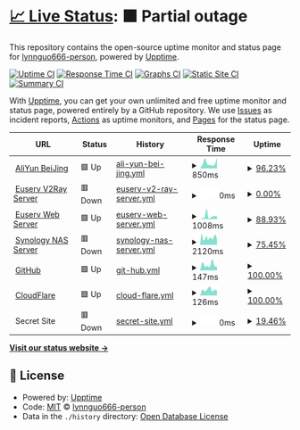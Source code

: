 # [📈 Live Status](https://s.lynnguo666.site): <!--live status--> **🟧 Partial outage**

This repository contains the open-source uptime monitor and status page for [lynnguo666-person](https://s.lynnguo666.site), powered by [Upptime](https://github.com/upptime/upptime).

[![Uptime CI](https://github.com/lynnguo666-person/serverceshi/workflows/Uptime%20CI/badge.svg)](https://github.com/upptime/upptime/actions?query=workflow%3A%22Uptime+CI%22)
[![Response Time CI](https://github.com/lynnguo666-person/serverceshi/workflows/Response%20Time%20CI/badge.svg)](https://github.com/upptime/upptime/actions?query=workflow%3A%22Response+Time+CI%22)
[![Graphs CI](https://github.com/lynnguo666-person/serverceshi/workflows/Graphs%20CI/badge.svg)](https://github.com/upptime/upptime/actions?query=workflow%3A%22Graphs+CI%22)
[![Static Site CI](https://github.com/lynnguo666-person/serverceshi/workflows/Static%20Site%20CI/badge.svg)](https://github.com/upptime/upptime/actions?query=workflow%3A%22Static+Site+CI%22)
[![Summary CI](https://github.com/lynnguo666-person/serverceshi/workflows/Summary%20CI/badge.svg)](https://github.com/upptime/upptime/actions?query=workflow%3A%22Summary+CI%22)

With [Upptime](https://upptime.js.org), you can get your own unlimited and free uptime monitor and status page, powered entirely by a GitHub repository. We use [Issues](https://github.com/lynnguo666-person/serverceshi/issues) as incident reports, [Actions](https://github.com/lynnguo666-person/serverceshi/actions) as uptime monitors, and [Pages](https://s.lynnguo666.site) for the status page.

<!--start: status pages-->
<!-- This summary is generated by Upptime (https://github.com/upptime/upptime) -->
<!-- Do not edit this manually, your changes will be overwritten -->
<!-- prettier-ignore -->
| URL | Status | History | Response Time | Uptime |
| --- | ------ | ------- | ------------- | ------ |
| <img alt="" src="https://favicons.githubusercontent.com/182.92.195.102" height="13"> [AliYun BeiJing](http://182.92.195.102) | 🟩 Up | [ali-yun-bei-jing.yml](https://github.com/lynnguo666-personal/serverceshi/commits/master/history/ali-yun-bei-jing.yml) | <details><summary><img alt="Response time graph" src="./graphs/ali-yun-bei-jing/response-time-week.png" height="20"> 850ms</summary><br><a href="https://s.lynnguo666.site/history/ali-yun-bei-jing"><img alt="Response time 850" src="https://img.shields.io/endpoint?url=https%3A%2F%2Fraw.githubusercontent.com%2Flynnguo666-personal%2Fserverceshi%2Fmaster%2Fapi%2Fali-yun-bei-jing%2Fresponse-time.json"></a><br><a href="https://s.lynnguo666.site/history/ali-yun-bei-jing"><img alt="24-hour response time 1625" src="https://img.shields.io/endpoint?url=https%3A%2F%2Fraw.githubusercontent.com%2Flynnguo666-personal%2Fserverceshi%2Fmaster%2Fapi%2Fali-yun-bei-jing%2Fresponse-time-day.json"></a><br><a href="https://s.lynnguo666.site/history/ali-yun-bei-jing"><img alt="7-day response time 850" src="https://img.shields.io/endpoint?url=https%3A%2F%2Fraw.githubusercontent.com%2Flynnguo666-personal%2Fserverceshi%2Fmaster%2Fapi%2Fali-yun-bei-jing%2Fresponse-time-week.json"></a><br><a href="https://s.lynnguo666.site/history/ali-yun-bei-jing"><img alt="30-day response time 850" src="https://img.shields.io/endpoint?url=https%3A%2F%2Fraw.githubusercontent.com%2Flynnguo666-personal%2Fserverceshi%2Fmaster%2Fapi%2Fali-yun-bei-jing%2Fresponse-time-month.json"></a><br><a href="https://s.lynnguo666.site/history/ali-yun-bei-jing"><img alt="1-year response time 850" src="https://img.shields.io/endpoint?url=https%3A%2F%2Fraw.githubusercontent.com%2Flynnguo666-personal%2Fserverceshi%2Fmaster%2Fapi%2Fali-yun-bei-jing%2Fresponse-time-year.json"></a></details> | <details><summary><a href="https://s.lynnguo666.site/history/ali-yun-bei-jing">96.23%</a></summary><a href="https://s.lynnguo666.site/history/ali-yun-bei-jing"><img alt="All-time uptime 96.23%" src="https://img.shields.io/endpoint?url=https%3A%2F%2Fraw.githubusercontent.com%2Flynnguo666-personal%2Fserverceshi%2Fmaster%2Fapi%2Fali-yun-bei-jing%2Fuptime.json"></a><br><a href="https://s.lynnguo666.site/history/ali-yun-bei-jing"><img alt="24-hour uptime 100.00%" src="https://img.shields.io/endpoint?url=https%3A%2F%2Fraw.githubusercontent.com%2Flynnguo666-personal%2Fserverceshi%2Fmaster%2Fapi%2Fali-yun-bei-jing%2Fuptime-day.json"></a><br><a href="https://s.lynnguo666.site/history/ali-yun-bei-jing"><img alt="7-day uptime 96.23%" src="https://img.shields.io/endpoint?url=https%3A%2F%2Fraw.githubusercontent.com%2Flynnguo666-personal%2Fserverceshi%2Fmaster%2Fapi%2Fali-yun-bei-jing%2Fuptime-week.json"></a><br><a href="https://s.lynnguo666.site/history/ali-yun-bei-jing"><img alt="30-day uptime 96.23%" src="https://img.shields.io/endpoint?url=https%3A%2F%2Fraw.githubusercontent.com%2Flynnguo666-personal%2Fserverceshi%2Fmaster%2Fapi%2Fali-yun-bei-jing%2Fuptime-month.json"></a><br><a href="https://s.lynnguo666.site/history/ali-yun-bei-jing"><img alt="1-year uptime 96.23%" src="https://img.shields.io/endpoint?url=https%3A%2F%2Fraw.githubusercontent.com%2Flynnguo666-personal%2Fserverceshi%2Fmaster%2Fapi%2Fali-yun-bei-jing%2Fuptime-year.json"></a></details>
| <img alt="" src="https://favicons.githubusercontent.com/eu01.apilg6.ml" height="13"> [Euserv V2Ray Server](https://eu01.apilg6.ml) | 🟥 Down | [euserv-v2-ray-server.yml](https://github.com/lynnguo666-personal/serverceshi/commits/master/history/euserv-v2-ray-server.yml) | <details><summary><img alt="Response time graph" src="./graphs/euserv-v2-ray-server/response-time-week.png" height="20"> 0ms</summary><br><a href="https://s.lynnguo666.site/history/euserv-v2-ray-server"><img alt="Response time 0" src="https://img.shields.io/endpoint?url=https%3A%2F%2Fraw.githubusercontent.com%2Flynnguo666-personal%2Fserverceshi%2Fmaster%2Fapi%2Feuserv-v2-ray-server%2Fresponse-time.json"></a><br><a href="https://s.lynnguo666.site/history/euserv-v2-ray-server"><img alt="24-hour response time 0" src="https://img.shields.io/endpoint?url=https%3A%2F%2Fraw.githubusercontent.com%2Flynnguo666-personal%2Fserverceshi%2Fmaster%2Fapi%2Feuserv-v2-ray-server%2Fresponse-time-day.json"></a><br><a href="https://s.lynnguo666.site/history/euserv-v2-ray-server"><img alt="7-day response time 0" src="https://img.shields.io/endpoint?url=https%3A%2F%2Fraw.githubusercontent.com%2Flynnguo666-personal%2Fserverceshi%2Fmaster%2Fapi%2Feuserv-v2-ray-server%2Fresponse-time-week.json"></a><br><a href="https://s.lynnguo666.site/history/euserv-v2-ray-server"><img alt="30-day response time 0" src="https://img.shields.io/endpoint?url=https%3A%2F%2Fraw.githubusercontent.com%2Flynnguo666-personal%2Fserverceshi%2Fmaster%2Fapi%2Feuserv-v2-ray-server%2Fresponse-time-month.json"></a><br><a href="https://s.lynnguo666.site/history/euserv-v2-ray-server"><img alt="1-year response time 0" src="https://img.shields.io/endpoint?url=https%3A%2F%2Fraw.githubusercontent.com%2Flynnguo666-personal%2Fserverceshi%2Fmaster%2Fapi%2Feuserv-v2-ray-server%2Fresponse-time-year.json"></a></details> | <details><summary><a href="https://s.lynnguo666.site/history/euserv-v2-ray-server">0.00%</a></summary><a href="https://s.lynnguo666.site/history/euserv-v2-ray-server"><img alt="All-time uptime 0.00%" src="https://img.shields.io/endpoint?url=https%3A%2F%2Fraw.githubusercontent.com%2Flynnguo666-personal%2Fserverceshi%2Fmaster%2Fapi%2Feuserv-v2-ray-server%2Fuptime.json"></a><br><a href="https://s.lynnguo666.site/history/euserv-v2-ray-server"><img alt="24-hour uptime 0.00%" src="https://img.shields.io/endpoint?url=https%3A%2F%2Fraw.githubusercontent.com%2Flynnguo666-personal%2Fserverceshi%2Fmaster%2Fapi%2Feuserv-v2-ray-server%2Fuptime-day.json"></a><br><a href="https://s.lynnguo666.site/history/euserv-v2-ray-server"><img alt="7-day uptime 0.00%" src="https://img.shields.io/endpoint?url=https%3A%2F%2Fraw.githubusercontent.com%2Flynnguo666-personal%2Fserverceshi%2Fmaster%2Fapi%2Feuserv-v2-ray-server%2Fuptime-week.json"></a><br><a href="https://s.lynnguo666.site/history/euserv-v2-ray-server"><img alt="30-day uptime 0.00%" src="https://img.shields.io/endpoint?url=https%3A%2F%2Fraw.githubusercontent.com%2Flynnguo666-personal%2Fserverceshi%2Fmaster%2Fapi%2Feuserv-v2-ray-server%2Fuptime-month.json"></a><br><a href="https://s.lynnguo666.site/history/euserv-v2-ray-server"><img alt="1-year uptime 0.00%" src="https://img.shields.io/endpoint?url=https%3A%2F%2Fraw.githubusercontent.com%2Flynnguo666-personal%2Fserverceshi%2Fmaster%2Fapi%2Feuserv-v2-ray-server%2Fuptime-year.json"></a></details>
| <img alt="" src="https://favicons.githubusercontent.com/eu301920cf.apilg6.ml" height="13"> [Euserv Web Server](https://eu301920cf.apilg6.ml) | 🟩 Up | [euserv-web-server.yml](https://github.com/lynnguo666-personal/serverceshi/commits/master/history/euserv-web-server.yml) | <details><summary><img alt="Response time graph" src="./graphs/euserv-web-server/response-time-week.png" height="20"> 1008ms</summary><br><a href="https://s.lynnguo666.site/history/euserv-web-server"><img alt="Response time 1008" src="https://img.shields.io/endpoint?url=https%3A%2F%2Fraw.githubusercontent.com%2Flynnguo666-personal%2Fserverceshi%2Fmaster%2Fapi%2Feuserv-web-server%2Fresponse-time.json"></a><br><a href="https://s.lynnguo666.site/history/euserv-web-server"><img alt="24-hour response time 965" src="https://img.shields.io/endpoint?url=https%3A%2F%2Fraw.githubusercontent.com%2Flynnguo666-personal%2Fserverceshi%2Fmaster%2Fapi%2Feuserv-web-server%2Fresponse-time-day.json"></a><br><a href="https://s.lynnguo666.site/history/euserv-web-server"><img alt="7-day response time 1008" src="https://img.shields.io/endpoint?url=https%3A%2F%2Fraw.githubusercontent.com%2Flynnguo666-personal%2Fserverceshi%2Fmaster%2Fapi%2Feuserv-web-server%2Fresponse-time-week.json"></a><br><a href="https://s.lynnguo666.site/history/euserv-web-server"><img alt="30-day response time 1008" src="https://img.shields.io/endpoint?url=https%3A%2F%2Fraw.githubusercontent.com%2Flynnguo666-personal%2Fserverceshi%2Fmaster%2Fapi%2Feuserv-web-server%2Fresponse-time-month.json"></a><br><a href="https://s.lynnguo666.site/history/euserv-web-server"><img alt="1-year response time 1008" src="https://img.shields.io/endpoint?url=https%3A%2F%2Fraw.githubusercontent.com%2Flynnguo666-personal%2Fserverceshi%2Fmaster%2Fapi%2Feuserv-web-server%2Fresponse-time-year.json"></a></details> | <details><summary><a href="https://s.lynnguo666.site/history/euserv-web-server">88.93%</a></summary><a href="https://s.lynnguo666.site/history/euserv-web-server"><img alt="All-time uptime 88.93%" src="https://img.shields.io/endpoint?url=https%3A%2F%2Fraw.githubusercontent.com%2Flynnguo666-personal%2Fserverceshi%2Fmaster%2Fapi%2Feuserv-web-server%2Fuptime.json"></a><br><a href="https://s.lynnguo666.site/history/euserv-web-server"><img alt="24-hour uptime 100.00%" src="https://img.shields.io/endpoint?url=https%3A%2F%2Fraw.githubusercontent.com%2Flynnguo666-personal%2Fserverceshi%2Fmaster%2Fapi%2Feuserv-web-server%2Fuptime-day.json"></a><br><a href="https://s.lynnguo666.site/history/euserv-web-server"><img alt="7-day uptime 88.93%" src="https://img.shields.io/endpoint?url=https%3A%2F%2Fraw.githubusercontent.com%2Flynnguo666-personal%2Fserverceshi%2Fmaster%2Fapi%2Feuserv-web-server%2Fuptime-week.json"></a><br><a href="https://s.lynnguo666.site/history/euserv-web-server"><img alt="30-day uptime 88.93%" src="https://img.shields.io/endpoint?url=https%3A%2F%2Fraw.githubusercontent.com%2Flynnguo666-personal%2Fserverceshi%2Fmaster%2Fapi%2Feuserv-web-server%2Fuptime-month.json"></a><br><a href="https://s.lynnguo666.site/history/euserv-web-server"><img alt="1-year uptime 88.93%" src="https://img.shields.io/endpoint?url=https%3A%2F%2Fraw.githubusercontent.com%2Flynnguo666-personal%2Fserverceshi%2Fmaster%2Fapi%2Feuserv-web-server%2Fuptime-year.json"></a></details>
| <img alt="" src="https://favicons.githubusercontent.com/lynnguo666.site" height="13"> [Synology NAS Server](https://lynnguo666.site) | 🟥 Down | [synology-nas-server.yml](https://github.com/lynnguo666-personal/serverceshi/commits/master/history/synology-nas-server.yml) | <details><summary><img alt="Response time graph" src="./graphs/synology-nas-server/response-time-week.png" height="20"> 2120ms</summary><br><a href="https://s.lynnguo666.site/history/synology-nas-server"><img alt="Response time 2120" src="https://img.shields.io/endpoint?url=https%3A%2F%2Fraw.githubusercontent.com%2Flynnguo666-personal%2Fserverceshi%2Fmaster%2Fapi%2Fsynology-nas-server%2Fresponse-time.json"></a><br><a href="https://s.lynnguo666.site/history/synology-nas-server"><img alt="24-hour response time 2295" src="https://img.shields.io/endpoint?url=https%3A%2F%2Fraw.githubusercontent.com%2Flynnguo666-personal%2Fserverceshi%2Fmaster%2Fapi%2Fsynology-nas-server%2Fresponse-time-day.json"></a><br><a href="https://s.lynnguo666.site/history/synology-nas-server"><img alt="7-day response time 2120" src="https://img.shields.io/endpoint?url=https%3A%2F%2Fraw.githubusercontent.com%2Flynnguo666-personal%2Fserverceshi%2Fmaster%2Fapi%2Fsynology-nas-server%2Fresponse-time-week.json"></a><br><a href="https://s.lynnguo666.site/history/synology-nas-server"><img alt="30-day response time 2120" src="https://img.shields.io/endpoint?url=https%3A%2F%2Fraw.githubusercontent.com%2Flynnguo666-personal%2Fserverceshi%2Fmaster%2Fapi%2Fsynology-nas-server%2Fresponse-time-month.json"></a><br><a href="https://s.lynnguo666.site/history/synology-nas-server"><img alt="1-year response time 2120" src="https://img.shields.io/endpoint?url=https%3A%2F%2Fraw.githubusercontent.com%2Flynnguo666-personal%2Fserverceshi%2Fmaster%2Fapi%2Fsynology-nas-server%2Fresponse-time-year.json"></a></details> | <details><summary><a href="https://s.lynnguo666.site/history/synology-nas-server">75.45%</a></summary><a href="https://s.lynnguo666.site/history/synology-nas-server"><img alt="All-time uptime 75.45%" src="https://img.shields.io/endpoint?url=https%3A%2F%2Fraw.githubusercontent.com%2Flynnguo666-personal%2Fserverceshi%2Fmaster%2Fapi%2Fsynology-nas-server%2Fuptime.json"></a><br><a href="https://s.lynnguo666.site/history/synology-nas-server"><img alt="24-hour uptime 97.26%" src="https://img.shields.io/endpoint?url=https%3A%2F%2Fraw.githubusercontent.com%2Flynnguo666-personal%2Fserverceshi%2Fmaster%2Fapi%2Fsynology-nas-server%2Fuptime-day.json"></a><br><a href="https://s.lynnguo666.site/history/synology-nas-server"><img alt="7-day uptime 75.45%" src="https://img.shields.io/endpoint?url=https%3A%2F%2Fraw.githubusercontent.com%2Flynnguo666-personal%2Fserverceshi%2Fmaster%2Fapi%2Fsynology-nas-server%2Fuptime-week.json"></a><br><a href="https://s.lynnguo666.site/history/synology-nas-server"><img alt="30-day uptime 75.45%" src="https://img.shields.io/endpoint?url=https%3A%2F%2Fraw.githubusercontent.com%2Flynnguo666-personal%2Fserverceshi%2Fmaster%2Fapi%2Fsynology-nas-server%2Fuptime-month.json"></a><br><a href="https://s.lynnguo666.site/history/synology-nas-server"><img alt="1-year uptime 75.45%" src="https://img.shields.io/endpoint?url=https%3A%2F%2Fraw.githubusercontent.com%2Flynnguo666-personal%2Fserverceshi%2Fmaster%2Fapi%2Fsynology-nas-server%2Fuptime-year.json"></a></details>
| <img alt="" src="https://favicons.githubusercontent.com/github.com" height="13"> [GitHub](https://github.com) | 🟩 Up | [git-hub.yml](https://github.com/lynnguo666-personal/serverceshi/commits/master/history/git-hub.yml) | <details><summary><img alt="Response time graph" src="./graphs/git-hub/response-time-week.png" height="20"> 147ms</summary><br><a href="https://s.lynnguo666.site/history/git-hub"><img alt="Response time 147" src="https://img.shields.io/endpoint?url=https%3A%2F%2Fraw.githubusercontent.com%2Flynnguo666-personal%2Fserverceshi%2Fmaster%2Fapi%2Fgit-hub%2Fresponse-time.json"></a><br><a href="https://s.lynnguo666.site/history/git-hub"><img alt="24-hour response time 93" src="https://img.shields.io/endpoint?url=https%3A%2F%2Fraw.githubusercontent.com%2Flynnguo666-personal%2Fserverceshi%2Fmaster%2Fapi%2Fgit-hub%2Fresponse-time-day.json"></a><br><a href="https://s.lynnguo666.site/history/git-hub"><img alt="7-day response time 147" src="https://img.shields.io/endpoint?url=https%3A%2F%2Fraw.githubusercontent.com%2Flynnguo666-personal%2Fserverceshi%2Fmaster%2Fapi%2Fgit-hub%2Fresponse-time-week.json"></a><br><a href="https://s.lynnguo666.site/history/git-hub"><img alt="30-day response time 147" src="https://img.shields.io/endpoint?url=https%3A%2F%2Fraw.githubusercontent.com%2Flynnguo666-personal%2Fserverceshi%2Fmaster%2Fapi%2Fgit-hub%2Fresponse-time-month.json"></a><br><a href="https://s.lynnguo666.site/history/git-hub"><img alt="1-year response time 147" src="https://img.shields.io/endpoint?url=https%3A%2F%2Fraw.githubusercontent.com%2Flynnguo666-personal%2Fserverceshi%2Fmaster%2Fapi%2Fgit-hub%2Fresponse-time-year.json"></a></details> | <details><summary><a href="https://s.lynnguo666.site/history/git-hub">100.00%</a></summary><a href="https://s.lynnguo666.site/history/git-hub"><img alt="All-time uptime 100.00%" src="https://img.shields.io/endpoint?url=https%3A%2F%2Fraw.githubusercontent.com%2Flynnguo666-personal%2Fserverceshi%2Fmaster%2Fapi%2Fgit-hub%2Fuptime.json"></a><br><a href="https://s.lynnguo666.site/history/git-hub"><img alt="24-hour uptime 100.00%" src="https://img.shields.io/endpoint?url=https%3A%2F%2Fraw.githubusercontent.com%2Flynnguo666-personal%2Fserverceshi%2Fmaster%2Fapi%2Fgit-hub%2Fuptime-day.json"></a><br><a href="https://s.lynnguo666.site/history/git-hub"><img alt="7-day uptime 100.00%" src="https://img.shields.io/endpoint?url=https%3A%2F%2Fraw.githubusercontent.com%2Flynnguo666-personal%2Fserverceshi%2Fmaster%2Fapi%2Fgit-hub%2Fuptime-week.json"></a><br><a href="https://s.lynnguo666.site/history/git-hub"><img alt="30-day uptime 100.00%" src="https://img.shields.io/endpoint?url=https%3A%2F%2Fraw.githubusercontent.com%2Flynnguo666-personal%2Fserverceshi%2Fmaster%2Fapi%2Fgit-hub%2Fuptime-month.json"></a><br><a href="https://s.lynnguo666.site/history/git-hub"><img alt="1-year uptime 100.00%" src="https://img.shields.io/endpoint?url=https%3A%2F%2Fraw.githubusercontent.com%2Flynnguo666-personal%2Fserverceshi%2Fmaster%2Fapi%2Fgit-hub%2Fuptime-year.json"></a></details>
| <img alt="" src="https://favicons.githubusercontent.com/www.cloudflare.com" height="13"> [CloudFlare](https://www.cloudflare.com) | 🟩 Up | [cloud-flare.yml](https://github.com/lynnguo666-personal/serverceshi/commits/master/history/cloud-flare.yml) | <details><summary><img alt="Response time graph" src="./graphs/cloud-flare/response-time-week.png" height="20"> 126ms</summary><br><a href="https://s.lynnguo666.site/history/cloud-flare"><img alt="Response time 126" src="https://img.shields.io/endpoint?url=https%3A%2F%2Fraw.githubusercontent.com%2Flynnguo666-personal%2Fserverceshi%2Fmaster%2Fapi%2Fcloud-flare%2Fresponse-time.json"></a><br><a href="https://s.lynnguo666.site/history/cloud-flare"><img alt="24-hour response time 104" src="https://img.shields.io/endpoint?url=https%3A%2F%2Fraw.githubusercontent.com%2Flynnguo666-personal%2Fserverceshi%2Fmaster%2Fapi%2Fcloud-flare%2Fresponse-time-day.json"></a><br><a href="https://s.lynnguo666.site/history/cloud-flare"><img alt="7-day response time 126" src="https://img.shields.io/endpoint?url=https%3A%2F%2Fraw.githubusercontent.com%2Flynnguo666-personal%2Fserverceshi%2Fmaster%2Fapi%2Fcloud-flare%2Fresponse-time-week.json"></a><br><a href="https://s.lynnguo666.site/history/cloud-flare"><img alt="30-day response time 126" src="https://img.shields.io/endpoint?url=https%3A%2F%2Fraw.githubusercontent.com%2Flynnguo666-personal%2Fserverceshi%2Fmaster%2Fapi%2Fcloud-flare%2Fresponse-time-month.json"></a><br><a href="https://s.lynnguo666.site/history/cloud-flare"><img alt="1-year response time 126" src="https://img.shields.io/endpoint?url=https%3A%2F%2Fraw.githubusercontent.com%2Flynnguo666-personal%2Fserverceshi%2Fmaster%2Fapi%2Fcloud-flare%2Fresponse-time-year.json"></a></details> | <details><summary><a href="https://s.lynnguo666.site/history/cloud-flare">100.00%</a></summary><a href="https://s.lynnguo666.site/history/cloud-flare"><img alt="All-time uptime 100.00%" src="https://img.shields.io/endpoint?url=https%3A%2F%2Fraw.githubusercontent.com%2Flynnguo666-personal%2Fserverceshi%2Fmaster%2Fapi%2Fcloud-flare%2Fuptime.json"></a><br><a href="https://s.lynnguo666.site/history/cloud-flare"><img alt="24-hour uptime 100.00%" src="https://img.shields.io/endpoint?url=https%3A%2F%2Fraw.githubusercontent.com%2Flynnguo666-personal%2Fserverceshi%2Fmaster%2Fapi%2Fcloud-flare%2Fuptime-day.json"></a><br><a href="https://s.lynnguo666.site/history/cloud-flare"><img alt="7-day uptime 100.00%" src="https://img.shields.io/endpoint?url=https%3A%2F%2Fraw.githubusercontent.com%2Flynnguo666-personal%2Fserverceshi%2Fmaster%2Fapi%2Fcloud-flare%2Fuptime-week.json"></a><br><a href="https://s.lynnguo666.site/history/cloud-flare"><img alt="30-day uptime 100.00%" src="https://img.shields.io/endpoint?url=https%3A%2F%2Fraw.githubusercontent.com%2Flynnguo666-personal%2Fserverceshi%2Fmaster%2Fapi%2Fcloud-flare%2Fuptime-month.json"></a><br><a href="https://s.lynnguo666.site/history/cloud-flare"><img alt="1-year uptime 100.00%" src="https://img.shields.io/endpoint?url=https%3A%2F%2Fraw.githubusercontent.com%2Flynnguo666-personal%2Fserverceshi%2Fmaster%2Fapi%2Fcloud-flare%2Fuptime-year.json"></a></details>
| <img alt="" src="https://favicons.githubusercontent.com/null" height="13"> Secret Site | 🟥 Down | [secret-site.yml](https://github.com/lynnguo666-personal/serverceshi/commits/master/history/secret-site.yml) | <details><summary><img alt="Response time graph" src="./graphs/secret-site/response-time-week.png" height="20"> 0ms</summary><br><a href="https://s.lynnguo666.site/history/secret-site"><img alt="Response time 0" src="https://img.shields.io/endpoint?url=https%3A%2F%2Fraw.githubusercontent.com%2Flynnguo666-personal%2Fserverceshi%2Fmaster%2Fapi%2Fsecret-site%2Fresponse-time.json"></a><br><a href="https://s.lynnguo666.site/history/secret-site"><img alt="24-hour response time 0" src="https://img.shields.io/endpoint?url=https%3A%2F%2Fraw.githubusercontent.com%2Flynnguo666-personal%2Fserverceshi%2Fmaster%2Fapi%2Fsecret-site%2Fresponse-time-day.json"></a><br><a href="https://s.lynnguo666.site/history/secret-site"><img alt="7-day response time 0" src="https://img.shields.io/endpoint?url=https%3A%2F%2Fraw.githubusercontent.com%2Flynnguo666-personal%2Fserverceshi%2Fmaster%2Fapi%2Fsecret-site%2Fresponse-time-week.json"></a><br><a href="https://s.lynnguo666.site/history/secret-site"><img alt="30-day response time 0" src="https://img.shields.io/endpoint?url=https%3A%2F%2Fraw.githubusercontent.com%2Flynnguo666-personal%2Fserverceshi%2Fmaster%2Fapi%2Fsecret-site%2Fresponse-time-month.json"></a><br><a href="https://s.lynnguo666.site/history/secret-site"><img alt="1-year response time 0" src="https://img.shields.io/endpoint?url=https%3A%2F%2Fraw.githubusercontent.com%2Flynnguo666-personal%2Fserverceshi%2Fmaster%2Fapi%2Fsecret-site%2Fresponse-time-year.json"></a></details> | <details><summary><a href="https://s.lynnguo666.site/history/secret-site">19.46%</a></summary><a href="https://s.lynnguo666.site/history/secret-site"><img alt="All-time uptime 96.67%" src="https://img.shields.io/endpoint?url=https%3A%2F%2Fraw.githubusercontent.com%2Flynnguo666-personal%2Fserverceshi%2Fmaster%2Fapi%2Fsecret-site%2Fuptime.json"></a><br><a href="https://s.lynnguo666.site/history/secret-site"><img alt="24-hour uptime 0.00%" src="https://img.shields.io/endpoint?url=https%3A%2F%2Fraw.githubusercontent.com%2Flynnguo666-personal%2Fserverceshi%2Fmaster%2Fapi%2Fsecret-site%2Fuptime-day.json"></a><br><a href="https://s.lynnguo666.site/history/secret-site"><img alt="7-day uptime 19.46%" src="https://img.shields.io/endpoint?url=https%3A%2F%2Fraw.githubusercontent.com%2Flynnguo666-personal%2Fserverceshi%2Fmaster%2Fapi%2Fsecret-site%2Fuptime-week.json"></a><br><a href="https://s.lynnguo666.site/history/secret-site"><img alt="30-day uptime 81.47%" src="https://img.shields.io/endpoint?url=https%3A%2F%2Fraw.githubusercontent.com%2Flynnguo666-personal%2Fserverceshi%2Fmaster%2Fapi%2Fsecret-site%2Fuptime-month.json"></a><br><a href="https://s.lynnguo666.site/history/secret-site"><img alt="1-year uptime 96.67%" src="https://img.shields.io/endpoint?url=https%3A%2F%2Fraw.githubusercontent.com%2Flynnguo666-personal%2Fserverceshi%2Fmaster%2Fapi%2Fsecret-site%2Fuptime-year.json"></a></details>

<!--end: status pages-->

[**Visit our status website →**](https://s.lynnguo666.site)

## 📄 License

- Powered by: [Upptime](https://github.com/upptime/upptime)
- Code: [MIT](./LICENSE) © [lynnguo666-person](https://s.lynnguo666.site)
- Data in the `./history` directory: [Open Database License](https://opendatacommons.org/licenses/odbl/1-0/)
